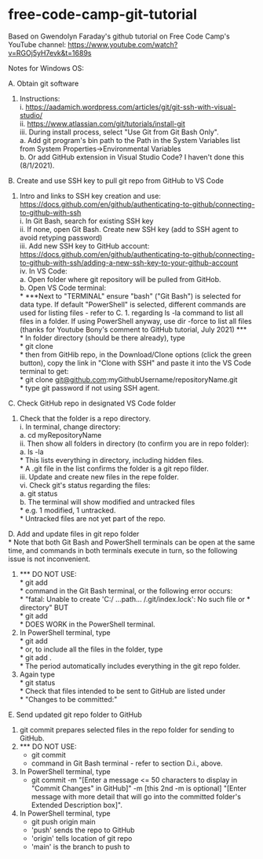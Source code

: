 # free-code-camp-git-tutorial

Based on Gwendolyn Faraday's github tutorial on Free Code Camp's YouTube channel:  https://www.youtube.com/watch?v=RGOj5yH7evk&t=1689s  

Notes for Windows OS:  

A. Obtain git software  
   1. Instructions:  
      i.  https://aadamich.wordpress.com/articles/git/git-ssh-with-visual-studio/  
     ii.  https://www.atlassian.com/git/tutorials/install-git  
    iii.  During install process, select "Use Git from Git Bash Only".  
          a.  Add git program's bin path to the Path in the System Variables list from System Properties->Environmental Variables  
          b.  Or add GitHub extension in Visual Studio Code?  I haven't done this (8/1/2021).  
    
B. Create and use SSH key to pull git repo from GitHub to VS Code  
   1. Intro and links to SSH key creation and use:  https://docs.github.com/en/github/authenticating-to-github/connecting-to-github-with-ssh  
      i. In Git Bash, search for existing SSH key  
     ii. If none, open Git Bash. Create new SSH key (add to SSH agent to avoid retyping password)  
    iii. Add new SSH key to GitHub account:  https://docs.github.com/en/github/authenticating-to-github/connecting-to-github-with-ssh/adding-a-new-ssh-key-to-your-github-account  
     iv. In VS Code:  
         a. Open folder where git repository will be pulled from GitHob.  
         b. Open VS Code terminal:  
            *  ***Next to "TERMINAL" ensure "bash" ("Git Bash") is selected for data type.  If default "PowerShell" is selected, different commands are used for listing files - refer to C. 1. regarding ls -la command to list all files in a folder.  If using PowerShell anyway, use dir -force to list all files (thanks for Youtube Bony's comment to GitHub tutorial, July 2021)  ***  
            *  In folder directory (should be there already), type  
            *  git clone  
            *  then from GitHib repo, in the Download/Clone options (click the green button), copy the link in "Clone with SSH" and paste it into the VS Code terminal to get:  
            *  git clone git@github.com:myGithubUsername/repositoryName.git  
            *  type git password if not using SSH agent.  
  
C. Check GitHub repo in designated VS Code folder  
   1. Check that the folder is a repo directory.  
       i. In terminal, change directory:  
          a.    cd myRepositoryName  
      ii. Then show all folders in directory (to confirm you are in repo folder):  
          a.  ls -la  
          * This lists everything in directory, including hidden files.  
          * A .git file in the list confirms the folder is a git repo filder.  
     iii. Update and create new files in the repe folder.  
      vi. Check git's status regarding the files:  
          a.  git status  
          b.  The terminal will show modified and untracked files  
          *   e.g. 1 modified, 1 untracked.  
          *   Untracked files are not yet part of the repo.  

D. Add and update files in git repo folder  
          *  Note that both Git Bash and PowerShell terminals can be open at the same time, and commands in both terminals execute in turn, so the following issue is not inconvenient. 
   1. *** DO NOT USE:  
          *  git add  
          *  command in the Git Bash terminal, or the following error occurs:  
          *  "fatal: Unable to create 'C:/ ...path... /.git/index.lock': No such file or *  directory" BUT  
          *  git add  
          *  DOES WORK in the PowerShell terminal.  
   2. In PowerShell terminal, type  
          *  git add <filename>  
          *  or, to include all the files in the folder, type  
          *  git add .  
          *  The period automatically includes everything in the git repo folder.  
   3. Again type  
          *  git status  
          *  Check that files intended to be sent to GitHub are listed under  
          *  "Changes to be committed:"  

E. Send updated git repo folder to GitHub  
   1. git commit prepares selected files in the repo folder for sending to GitHub.  
   2. *** DO NOT USE:  
         * git commit  
         * command in Git Bash terminal - refer to section D.i., above.  
   3. In PowerShell terminal, type  
         * git commit -m "[Enter a message <= 50 characters to display in "Commit Changes" in GitHub]" -m [this 2nd -m is optional] "[Enter message with more detail that will go into the committed folder's Extended Description box]".  
   4. In PowerShell terminal, type  
         * git push origin main  
         * 'push' sends the repo to GitHub  
         * 'origin' tells location of git repo  
         * 'main' is the branch to push to  

            
